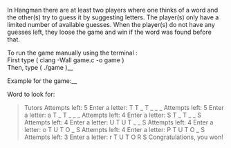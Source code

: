 In Hangman there are at least two players where one thinks of a word and the other(s) try to guess it by suggesting letters. The player(s) only have a limited number of available guesses. When the player(s) do not have any guesses left, they loose the game and win if the word was found before that.

To run the game manually using the terminal :<br>
  First type ( clang -Wall game.c -o game )<br>
  Then, type ( ./game )__


Example for the game:__

Word to look for:
 > Tutors
Attempts left: 5
Enter a letter:
 > T
T _ T _ _ _ 
Attempts left: 5
Enter a letter:
 > a
T _ T _ _ _ 
Attempts left: 4
Enter a letter:
 > S
T _ T _ _ S 
Attempts left: 4
Enter a letter:
 > U
T U T _ _ S 
Attempts left: 4
Enter a letter:
 > o
T U T O _ S 
Attempts left: 4
Enter a letter:
 > P
T U T O _ S 
Attempts left: 3
Enter a letter:
 > r
T U T O R S 
Congratulations, you won!
